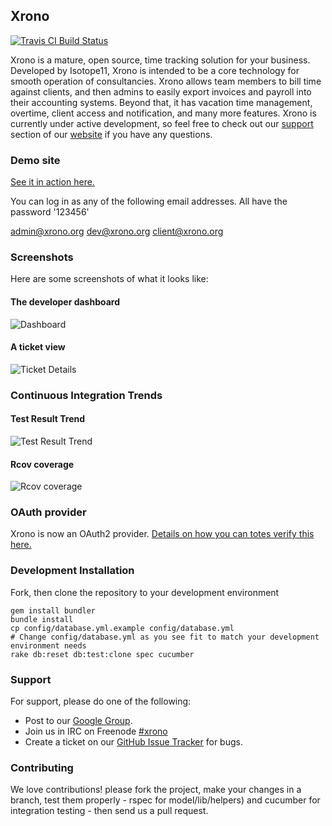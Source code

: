 ## Xrono
[![Travis CI Build Status](http://travis-ci.org/isotope11/xrono.png)](http://travis-ci.org/isotope11/xrono)

Xrono is a mature, open source, time tracking solution for your business.
Developed by Isotope11, Xrono is intended to be a core technology for smooth
operation of consultancies. Xrono allows team members to bill time against
clients, and then admins to easily export invoices and payroll into their
accounting systems. Beyond that, it has vacation time management, overtime,
client access and notification, and many more features. Xrono is currently under
active development, so feel free to check out our
[support](http://www.xrono.org/#support) section of our
[website](http://www.xrono.org/) if you have any questions.

### Demo site
[See it in action here.](http://demo.xrono.org)

You can log in as any of the following email addresses.  All have the password
'123456'

admin@xrono.org
dev@xrono.org
client@xrono.org

### Screenshots
Here are some screenshots of what it looks like:

#### The developer dashboard
![Dashboard](https://raw.github.com/isotope11/xrono/master/doc/xrono_dash.png)

#### A ticket view
![Ticket Details](https://raw.github.com/isotope11/xrono/master/doc/xrono_ticket.png)

### Continuous Integration Trends

#### Test Result Trend
![Test Result Trend](http://isotope11.selfip.com:8080/job/Xrono/test/trend)
#### Rcov coverage
![Rcov coverage](http://isotope11.selfip.com:8080/job/Xrono/rcov/graph)

### OAuth provider

Xrono is now an OAuth2 provider.  [Details on how you can totes verify this here.](https://github.com/applicake/doorkeeper/wiki/Testing-your-provider-with-OAuth2-gem)

### Development Installation
Fork, then clone the repository to your development environment

    gem install bundler
    bundle install
    cp config/database.yml.example config/database.yml
    # Change config/database.yml as you see fit to match your development environment needs
    rake db:reset db:test:clone spec cucumber

### Support
For support, please do one of the following:

* Post to our [Google Group](http://groups.google.com/group/xrono).
* Join us in IRC on Freenode [#xrono](irc://irc.freenode.net:6667/xrono)
* Create a ticket on our [GitHub Issue Tracker](http://github.com/isotope11/xrono/issues) for bugs.

### Contributing
We love contributions! please fork the project, make your changes in a branch,
test them properly - rspec for model/lib/helpers) and cucumber for integration
testing - then send us a pull request.
